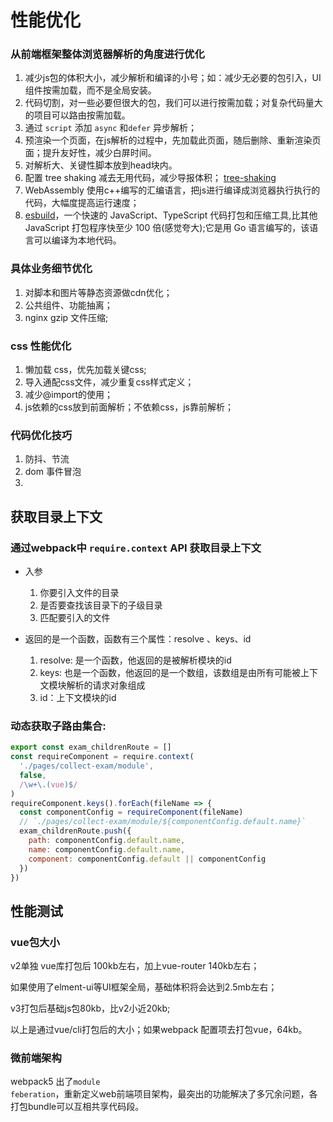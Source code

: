 # 性能优化

### 从前端框架整体浏览器解析的角度进行优化
1) 减少js包的体积大小，减少解析和编译的小号；如：减少无必要的包引入，UI组件按需加载，而不是全局安装。
2) 代码切割，对一些必要但很大的包，我们可以进行按需加载；对复杂代码量大的项目可以路由按需加载。
3) 通过 <code>script</code> 添加 <code>async</code> 和<code>defer</code> 异步解析；
4) 预渲染一个页面，在js解析的过程中，先加载此页面，随后删除、重新渲染页面；提升友好性，减少白屏时间。
5) 对解析大、关键性脚本放到head块内。
6) 配置 tree shaking 减去无用代码，减少导报体积； [tree-shaking](https://www.webpackjs.com/guides/tree-shaking/)
7) WebAssembly 使用c++编写的汇编语言，把js进行编译成浏览器执行执行的代码，大幅度提高运行速度；
8) [esbuild](https://github.com/evanw/esbuild)，一个快速的 JavaScript、TypeScript 代码打包和压缩工具,比其他 JavaScript 打包程序快至少 100 倍(感觉夸大);它是用 Go 语言编写的，该语言可以编译为本地代码。

### 具体业务细节优化
1) 对脚本和图片等静态资源做cdn优化；
2) 公共组件、功能抽离；
3) nginx gzip 文件压缩;

### css 性能优化
1) 懒加载 css，优先加载关键css; 
2) 导入通配css文件，减少重复css样式定义；
3) 减少@import的使用；
4) js依赖的css放到前面解析；不依赖css，js靠前解析；

### 代码优化技巧
1) 防抖、节流
2) dom 事件冒泡
3) 

## 获取目录上下文
### 通过webpack中 <code>require.context</code> API 获取目录上下文
- 入参
  1. 你要引入文件的目录
  2. 是否要查找该目录下的子级目录
  3. 匹配要引入的文件

- 返回的是一个函数，函数有三个属性：resolve 、keys、id
  1. resolve: 是一个函数，他返回的是被解析模块的id
  2. keys: 也是一个函数，他返回的是一个数组，该数组是由所有可能被上下文模块解析的请求对象组成
  3. id：上下文模块的id

### 动态获取子路由集合:
```js
export const exam_childrenRoute = []
const requireComponent = require.context(
  './pages/collect-exam/module',
  false,
  /\w+\.(vue)$/
)
requireComponent.keys().forEach(fileName => {
  const componentConfig = requireComponent(fileName)
  // `./pages/collect-exam/module/${componentConfig.default.name}`
  exam_childrenRoute.push({
    path: componentConfig.default.name,
    name: componentConfig.default.name,
    component: componentConfig.default || componentConfig
  })
})
```

## 性能测试

### vue包大小
v2单独 vue库打包后 100kb左右，加上vue-router 140kb左右；

如果使用了elment-ui等UI框架全局，基础体积将会达到2.5mb左右；

v3打包后基础js包80kb，比v2小近20kb;

以上是通过vue/cli打包后的大小；如果webpack 配置项去打包vue，64kb。

### 微前端架构
webpack5 出了<code>module feberation</code>，重新定义web前端项目架构，最突出的功能解决了多冗余问题，各打包bundle可以互相共享代码段。